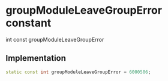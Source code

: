 


# groupModuleLeaveGroupError constant







int const groupModuleLeaveGroupError
  







## Implementation

```dart
static const int groupModuleLeaveGroupError = 6000506;
```







